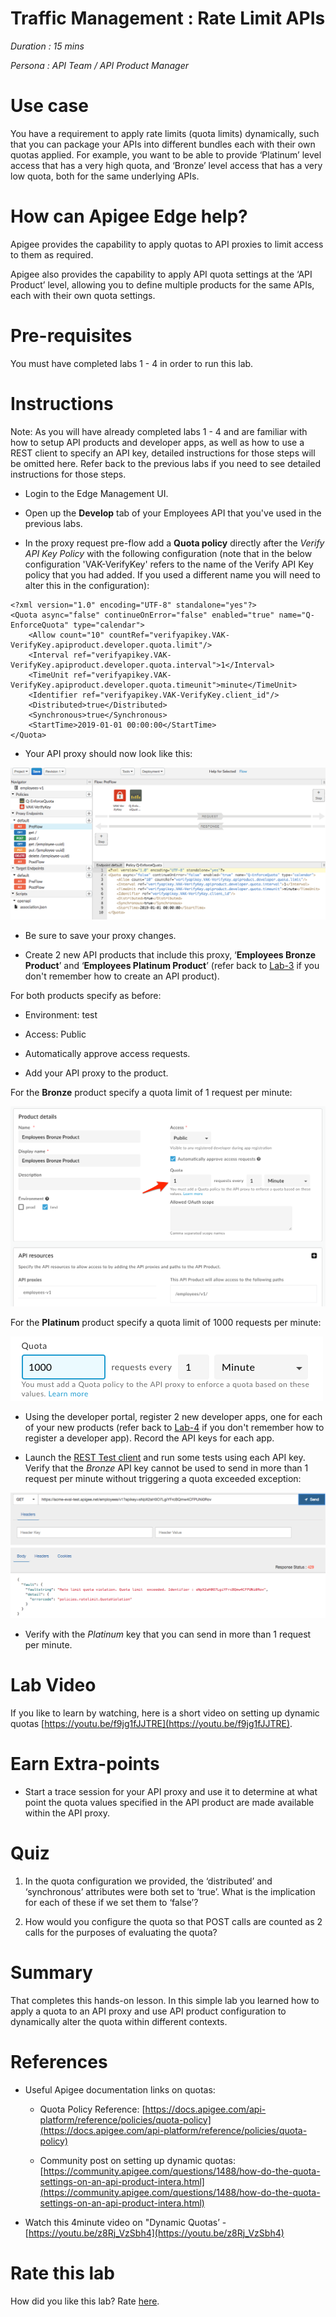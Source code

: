 # Traffic Management : Rate Limit APIs

*Duration : 15 mins*

*Persona : API Team / API Product Manager*

# Use case

You have a requirement to apply rate limits (quota limits) dynamically, such that you can package your APIs into different bundles each with their own quotas applied. For example, you want to be able to provide ‘Platinum’ level access that has a very high quota, and ‘Bronze’ level access that has a very low quota, both for the same underlying APIs.

# How can Apigee Edge help?

Apigee provides the capability to apply quotas to API proxies to limit access to them as required.

Apigee also provides the capability to apply API quota settings at the ‘API Product’ level, allowing you to define multiple products for the same APIs, each with their own quota settings.

# Pre-requisites

You must have completed labs 1 - 4 in order to run this lab. 

# Instructions

Note: As you will have already completed labs 1 - 4 and are familiar with how to setup API products and developer apps, as well as how to use a REST client to specify an API key, detailed instructions for those steps will be omitted here. Refer back to the previous labs if you need to see detailed instructions for those steps.

* Login to the Edge Management UI.

* Open up the **Develop** tab of your Employees API that you've used in the previous labs.

* In the proxy request pre-flow add a **Quota policy** directly after the *Verify API Key Policy* with the following configuration (note that in the below configuration 'VAK-VerifyKey' refers to the name of the Verify API Key policy that you had added. If you used a different name you will need to alter this in the configuration):

```
<?xml version="1.0" encoding="UTF-8" standalone="yes"?>
<Quota async="false" continueOnError="false" enabled="true" name="Q-EnforceQuota" type="calendar">
    <Allow count="10" countRef="verifyapikey.VAK-VerifyKey.apiproduct.developer.quota.limit"/>
    <Interval ref="verifyapikey.VAK-VerifyKey.apiproduct.developer.quota.interval">1</Interval>
    <TimeUnit ref="verifyapikey.VAK-VerifyKey.apiproduct.developer.quota.timeunit">minute</TimeUnit>
    <Identifier ref="verifyapikey.VAK-VerifyKey.client_id"/>
    <Distributed>true</Distributed>
    <Synchronous>true</Synchronous>
    <StartTime>2019-01-01 00:00:00</StartTime>
</Quota>
```

* Your API proxy should now look like this:

![image alt text](./media/image_0.png)

* Be sure to save your proxy changes.

* Create 2 new API products that include this proxy, ‘**Employees Bronze Product**’ and ‘**Employees Platinum Product**’ (refer back to [Lab-3](../Lab%203%20API%20Publishing%20-%20API%20Products%20and%20Developer%20Portals) if you don't remember how to create an API product).

For both products specify as before:

  * Environment: test

  * Access: Public

  * Automatically approve access requests.

  * Add your API proxy to the product.

For the **Bronze** product specify a quota limit of 1 request per minute:

![image alt text](./media/image_1.png)

For the **Platinum** product specify a quota limit of 1000 requests per minute:

![image alt text](./media/image_2.png)	

* Using the developer portal, register 2 new developer apps, one for each of your new products (refer back to [Lab-4](../Lab%204%20API%20Consumption%20-%20Developers%20and%20Apps) if you don't remember how to register a developer app). Record the API keys for each app.

* Launch the [REST Test client](https://apigee-restclient.appspot.com/) and run some tests using each API key. Verify that the *Bronze* API key cannot be used to send in more than 1 request per minute without triggering a quota exceeded exception:

![image alt text](./media/image_3.png)

* Verify with the *Platinum* key that you can send in more than 1 request per minute.	

# Lab Video

If you like to learn by watching, here is a short video on setting up dynamic quotas [https://youtu.be/f9jg1fJJTRE](https://youtu.be/f9jg1fJJTRE).

# Earn Extra-points

* Start a trace session for your API proxy and use it to determine at what point the quota values specified in the API product are made available within the API proxy.

# Quiz

1. In the quota configuration we provided, the ‘distributed’ and ‘synchronous’ attributes were both set to ‘true’. What is the implication for each of these if we set them to ‘false’?

2. How would you configure the quota so that POST calls are counted as 2 calls for the purposes of evaluating the quota?

# Summary

That completes this hands-on lesson. In this simple lab you learned how to apply a quota to an API proxy and use API product configuration to dynamically alter the quota within different contexts.

# References

* Useful Apigee documentation links on quotas: 

    * Quota Policy Reference: [https://docs.apigee.com/api-platform/reference/policies/quota-policy](https://docs.apigee.com/api-platform/reference/policies/quota-policy)

    * Community post on setting up dynamic quotas: [https://community.apigee.com/questions/1488/how-do-the-quota-settings-on-an-api-product-intera.html](https://community.apigee.com/questions/1488/how-do-the-quota-settings-on-an-api-product-intera.html) 

* Watch this 4minute video on "Dynamic Quotas’ - [https://youtu.be/z8Rj_VzSbh4](https://youtu.be/z8Rj_VzSbh4) 

# Rate this lab

How did you like this lab? Rate [here](https://goo.gl/forms/BJGUY07XCGboHxrw2).


